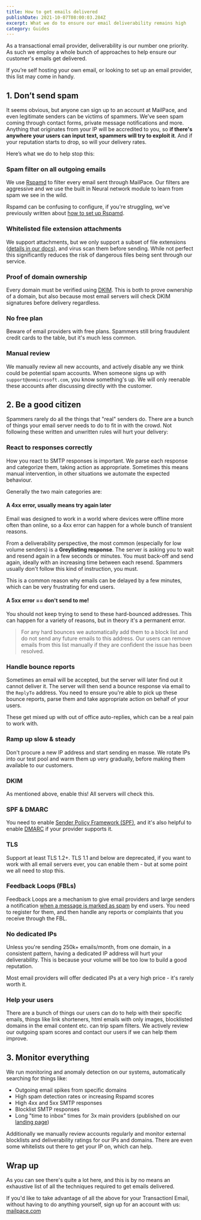 ```yaml
---
title: How to get emails delivered
publishDate: 2021-10-07T08:00:03.284Z
excerpt: What we do to ensure our email deliverability remains high
category: Guides
---
```


As a transactional email provider, deliverability is our number one priority. As such we employ a whole bunch of approaches to help ensure our customer's emails get delivered.

If you’re self hosting your own email, or looking to set up an email provider, this list may come in handy.

## 1. Don’t send spam

It seems obvious, but anyone can sign up to an account at MailPace, and even legitimate senders can be victims of spammers. We’ve seen spam coming through contact forms, private message notifications and more. Anything that originates from your IP will be accredited to you, so **if there's anywhere your users can input text, spammers will try to exploit it**. And if your reputation starts to drop, so will your delivery rates.

Here’s what we do to help stop this:

### Spam filter on all outgoing emails

We use [Rspamd](https://rspamd.com/) to filter every email sent through MailPace. Our filters are aggressive and we use the built in Neural network module to learn from spam we see in the wild. 

Rspamd can be confusing to configure, if you're struggling, we've previously written about [how to set up Rspamd](https://blog.mailpace.com/blog/how-to-catch-spam-with-rspamd/
).

### Whitelisted file extension attachments

We support attachments, but we only support a subset of file extensions ([details in our docs](https://docs.mailpace.com/reference/send/#attachments)), and virus scan them before sending. While not perfect this significantly reduces the risk of dangerous files being sent through our service.

### Proof of domain ownership 

Every domain must be verified using [DKIM](https://blog.mailpace.com/blog/whats-a-DKIM-record/). This is both to prove ownership of a domain, but also because most email servers will check DKIM signatures before delivery regardless.

### No free plan

Beware of email providers with free plans. Spammers still bring fraudulent credit cards to the table, but it's much less common.

### Manual review 

We manually review all new accounts, and actively disable any we think could be potential spam accounts. When someone signs up with `support@onmicrosoft.com`, you know something's up. We will only reenable these accounts after discussing directly with the customer.

## 2. Be a good citizen 

Spammers rarely do all the things that "real" senders do. There are a bunch of things your email server needs to do to fit in with the crowd. Not following these written and unwritten rules will hurt your delivery:

### React to responses correctly

How you react to SMTP responses is important. We parse each response and categorize them, taking action as appropriate. Sometimes this means manual intervention, in other situations we automate the expected behaviour.

Generally the two main categories are:

#### A 4xx error, usually means try again later

Email was designed to work in a world where devices were offline more often than online, so a 4xx error can happen for a whole bunch of transient reasons.

From a deliverability perspective, the most common (especially for low volume senders) is a **Greylisting response**. The server is asking you to wait and resend again in a few seconds or minutes. You must back-off and send again, ideally with an increasing time between each resend. Spammers usually don't follow this kind of instruction, you must.

This is a common reason why emails can be delayed by a few minutes, which can be very frustrating for end users.

#### A 5xx error == don't send to me!

You should not keep trying to send to these hard-bounced addresses. This can happen for a variety of reasons, but in theory it's a permanent error.

> For any hard bounces we automatically add them to a block list and do not send any future emails to this address. Our users can remove emails from this list manually if they are confident the issue has been resolved.

### Handle bounce reports

Sometimes an email will be accepted, but the server will later find out it cannot deliver it. The server will then send a bounce response via email to the `ReplyTo` address. You need to ensure you're able to pick up these bounce reports, parse them and take appropriate action on behalf of your users. 

These get mixed up with out of office auto-replies, which can be a real pain to work with.

### Ramp up slow & steady

Don't procure a new IP address and start sending en masse. We rotate IPs into our test pool and warm them up very gradually, before making them available to our customers.

### DKIM

As mentioned above, enable this! All servers will check this.

### SPF & DMARC

You need to enable [Sender Policy Framework (SPF)](https://blog.mailpace.com/blog/whats-an-spf-record/), and it's also helpful to enable [DMARC](https://en.wikipedia.org/wiki/DMARC) if your provider supports it.

### TLS

Support at least TLS 1.2+. TLS 1.1 and below are deprecated, if you want to work with all email servers ever, you can enable them - but at some point we all need to stop this.

### Feedback Loops (FBLs)

Feedback Loops are a mechanism to give email providers and large senders a notification [when a message is marked as spam](https://blog.mailpace.com/blog/what-happens-when-you-send-an-email-to-spam/) by end users. You need to register for them, and then handle any reports or complaints that you receive through the FBL.

### No dedicated IPs

Unless you're sending 250k+ emails/month, from one domain, in a consistent pattern, having a dedicated IP address will hurt your deliverability. This is because your volume will be too low to build a good reputation.

Most email providers will offer dedicated IPs at a very high price - it's rarely worth it.

### Help your users

There are a bunch of things our users can do to help with their specific emails, things like link shorteners, html emails with only images, blocklisted domains in the email content etc. can trip spam filters. We actively review our outgoing spam scores and contact our users if we can help them improve.

## 3. Monitor everything

We run monitoring and anomaly detection on our systems, automatically searching for things like:

- Outgoing email spikes from specific domains
- High spam detection rates or increasing Rspamd scores
- High 4xx and 5xx SMTP responses
- Blocklist SMTP responses
- Long "time to inbox" times for 3x main providers (published on our [landing page](https://mailpace.com/))

Additionally we manually review accounts regularly and monitor external blocklists and deliverability ratings for our IPs and domains. There are even some whitelists out there to get your IP on, which can help.

## Wrap up

As you can see there's quite a lot here, and this is by no means an exhaustive list of all the techniques required to get emails delivered.

If you'd like to take advantage of all the above for your Transactionl Email, without having to do anything yourself, sign up for an account with us: [mailpace.com](https://mailpace.com/)
